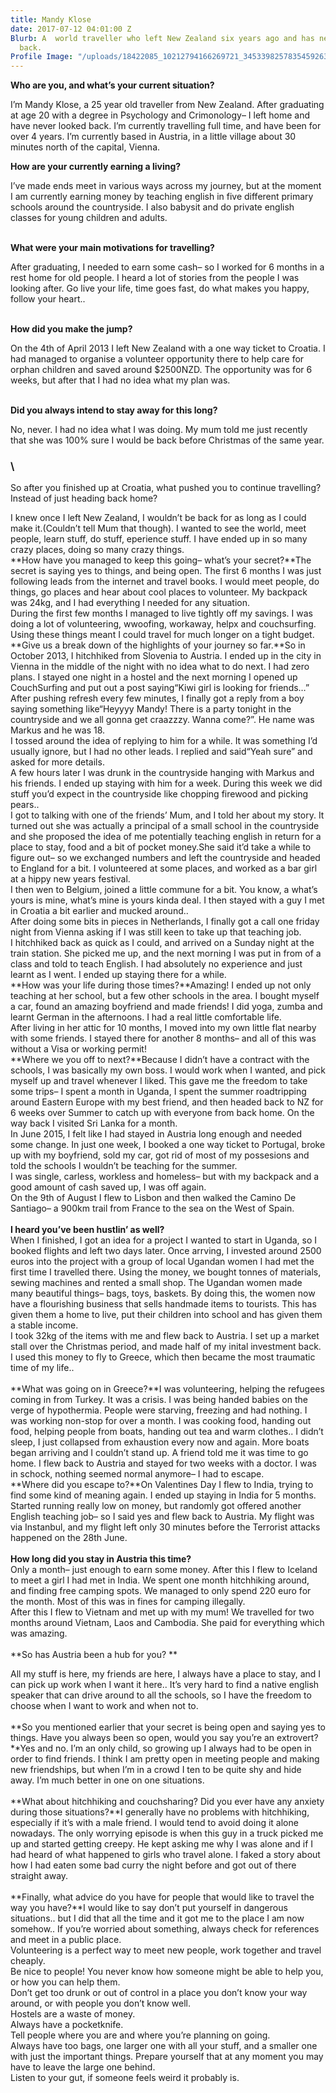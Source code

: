 ```yaml
---
title: Mandy Klose
date: 2017-07-12 04:01:00 Z
Blurb: A  world traveller who left New Zealand six years ago and has never looked
  back.
Profile Image: "/uploads/18422085_10212794166269721_3453398257835459263_o.jpg"
---
```


**Who are you, and what’s your current situation?**

I’m Mandy Klose, a 25 year old traveller from New Zealand. After graduating at age 20 with a degree in Psychology and Crimonology– I left home and have never looked back. I’m currently travelling full time, and have been for over 4 years. I’m currently based in Austria, in a little village about 30 minutes north of the capital, Vienna.

**How are your currently earning a living?**

I’ve made ends meet in various ways across my journey, but at the moment I am currently earning money by teaching english in five different primary schools around the countryside. I also babysit and do private english classes for young children and adults.

\
**What were your main motivations for travelling?**

After graduating, I needed to earn some cash– so I worked for 6 months in a rest home for old people. I heard a lot of stories from the people I was looking after. Go live your life, time goes fast, do what makes you happy, follow your heart..

\
**How did you make the jump?**

On the 4th of April 2013 I left New Zealand with a one way ticket to Croatia. I had managed to organise a volunteer opportunity there to help care for orphan children and saved around $2500NZD. The opportunity was for 6 weeks, but after that I had no idea what my plan was.

\
**Did you always intend to stay away for this long?**

No, never. I had no idea what I was doing. My mum told me just recently that she was 100% sure I would be back before Christmas of the same year.

### \
So after you finished up at Croatia, what pushed you to continue travelling? Instead of just heading back home?

I knew once I left New Zealand, I wouldn’t be back for as long as I could make it.(Couldn’t tell Mum that though). I wanted to see the world, meet people, learn stuff, do stuff, eperience stuff. I have ended up in so many crazy places, doing so many crazy things.\
\*\*How have you managed to keep this going– what’s your secret?\*\*The secret is saying yes to things, and being open. The first 6 months I was just following leads from the internet and travel books. I would meet people, do things, go places and hear about cool places to volunteer. My backpack was 24kg, and I had everything I needed for any situation. \
During the first few months I managed to live tightly off my savings. I was doing a lot of volunteering, wwoofing, workaway, helpx and couchsurfing. Using these things meant I could travel for much longer on a tight budget.\
\*\*Give us a break down of the highlights of your journey so far.\*\*So in October 2013, I hitchhiked from Slovenia to Austria. I ended up in the city in Vienna in the middle of the night with no idea what to do next. I had zero plans. I stayed one night in a hostel and the next morning I opened up CouchSurfing and put out a post saying“Kiwi girl is looking for friends…”\
After pushing refresh every few minutes, I finally got a reply from a boy saying something like“Heyyyy Mandy! There is a party tonight in the countryside and we all gonna get craazzzy. Wanna come?”. He name was Markus and he was 18.\
I tossed around the idea of replying to him for a while. It was something I’d usually ignore, but I had no other leads. I replied and said“Yeah sure” and asked for more details.\
A few hours later I was drunk in the countryside hanging with Markus and his friends. I ended up staying with him for a week. During this week we did stuff you’d expect in the countryside like chopping firewood and picking pears..\
I got to talking with one of the friends’ Mum, and I told her about my story. It turned out she was actually a principal of a small school in the countryside and she proposed the idea of me potentially teaching english in return for a place to stay, food and a bit of pocket money.She said it’d take a while to figure out– so we exchanged numbers and left the countryside and headed to England for a bit. I volunteered at some places, and worked as a bar girl at a hippy new years festival.\
I then wen to Belgium, joined a little commune for a bit. You know, a what’s yours is mine, what’s mine is yours kinda deal. I then stayed with a guy I met in Croatia a bit earlier and mucked around..\
After doing some bits in pieces in Netherlands, I finally got a call one friday night from Vienna asking if I was still keen to take up that teaching job.\
I hitchhiked back as quick as I could, and arrived on a Sunday night at the train station. She picked me up, and the next morning I was put in from of a class and told to teach English. I had absolutely no experience and just learnt as I went. I ended up staying there for a while.\
\*\*How was your life during those times?\*\*Amazing! I ended up not only teaching at her school, but a few other schools in the area. I bought myself a car, found an amazing boyfriend and made friends! I did yoga, zumba and learnt German in the afternoons. I had a real little comfortable life.\
After living in her attic for 10 months, I moved into my own little flat nearby with some friends. I stayed there for another 8 months– and all of this was without a Visa or working permit!\
\*\*Where we you off to next?\*\*Because I didn’t have a contract with the schools, I was basically my own boss. I would work when I wanted, and pick myself up and travel whenever I liked. This gave me the freedom to take some trips– I spent a month in Uganda, I spent the summer roadtripping around Eastern Europe with my best friend, and then headed back to NZ for 6 weeks over Summer to catch up with everyone from back home. On the way back I visited Sri Lanka for a month. \
In June 2015, I felt like I had stayed in Austria long enough and needed some change. In just one week, I booked a one way ticket to Portugal, broke up with my boyfriend, sold my car, got rid of most of my possesions and told the schools I wouldn’t be teaching for the summer.\
I was single, carless, workless and homeless– but with my backpack and a good amount of cash saved up, I was off again.\
On the 9th of August I flew to Lisbon and then walked the Camino De Santiago– a 900km trail from France to the sea on the West of Spain.\
\
**I heard you’ve been hustlin’ as well?**\
When I finished, I got an idea for a project I wanted to start in Uganda, so I booked flights and left two days later. Once arrving, I invested around 2500 euros into the project with a group of local Ugandan women I had met the first time I travelled there. Using the money, we bought tonnes of materials, sewing machines and rented a small shop. The Ugandan women made many beautiful things– bags, toys, baskets. By doing this, the women now have a flourishing business that sells handmade items to tourists. This has given them a home to live, put their children into school and has given them a stable income.\
I took 32kg of the items with me and flew back to Austria. I set up a market stall over the Christmas period, and made half of my inital investment back. I used this money to fly to Greece, which then became the most traumatic time of my life..\
\
\*\*What was going on in Greece?\*\*I was volunteering, helping the refugees coming in from Turkey. It was a crisis. I was being handed babies on the verge of hypothermia. People were starving, freezing and had nothing. I was working non-stop for over a month. I was cooking food, handing out food, helping people from boats, handing out tea and warm clothes.. I didn’t sleep, I just collapsed from exhaustion every now and again. More boats began arriving and I couldn’t stand up. A friend told me it was time to go home. I flew back to Austria and stayed for two weeks with a doctor. I was in schock, nothing seemed normal anymore– I had to escape.\
\*\*Where did you escape to?\*\*On Valentines Day I flew to India, trying to find some kind of meaning again. I ended up staying in India for 5 months.\
Started running really low on money, but randomly got offered another English teaching job– so I said yes and flew back to Austria. My flight was via Instanbul, and my flight left only 30 minutes before the Terrorist attacks happened on the 28th June.\
\
**How long did you stay in Austria this time?**\
Only a month– just enough to earn some money. After this I flew to Iceland to meet a girl I had met in India. We spent one month hitchhiking around, and finding free camping spots. We managed to only spend 220 euro for the month. Most of this was in fines for camping illegally. \
After this I flew to Vietnam and met up with my mum! We travelled for two months around Vietnam, Laos and Cambodia. She paid for everything which was amazing.\
\
\*\*So has Austria been a hub for you? \*\*

All my stuff is here, my friends are here, I always have a place to stay, and I can pick up work when I want it here.. It’s very hard to find a native english speaker that can drive around to all the schools, so I have the freedom to choose when I want to work and when not to.\
\
\*\*So you mentioned earlier that your secret is being open and saying yes to things. Have you always been so open, would you say you’re an extrovert?\*\*Yes and no. I’m an only child, so growing up I always had to be open in order to find friends. I think I am pretty open in meeting people and making new friendships, but when I’m in a crowd I ten to be quite shy and hide away. I’m much better in one on one situations.\
\
\*\*What about hitchhiking and couchsharing? Did you ever have any anxiety during those situations?\*\*I generally have no problems with hitchhiking, especially if it’s with a male friend. I would tend to avoid doing it alone nowadays. The only worrying episode is when this guy in a truck picked me up and started getting creepy. He kept asking me why I was alone and if I had heard of what happened to girls who travel alone. I faked a story about how I had eaten some bad curry the night before and got out of there straight away.\
\
\*\*Finally, what advice do you have for people that would like to travel the way you have?\*\*I would like to say don’t put yourself in dangerous situations.. but I did that all the time and it got me to the place I am now somehow.. If you’re worried about something, always check for references and meet in a public place. \
Volunteering is a perfect way to meet new people, work together and travel cheaply. \
Be nice to people! You never know how someone might be able to help you, or how you can help them. \
Don’t get too drunk or out of control in a place you don’t know your way around, or with people you don’t know well.\
Hostels are a waste of money.\
Always have a pocketknife.\
Tell people where you are and where you’re planning on going.\
Always have too bags, one larger one with all your stuff, and a smaller one with just the important things. Prepare yourself that at any moment you may have to leave the large one behind.\
Listen to your gut, if someone feels weird it probably is.